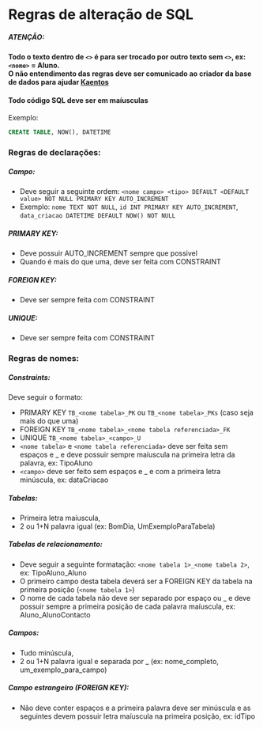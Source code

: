# Regras de alteração de SQL

##### ATENÇÃO:
**Todo o texto dentro de `<>` é para ser trocado por outro texto sem `<>`, ex: `<nome>` = Aluno.<br>
O não entendimento das regras deve ser comunicado ao criador da base de dados para ajudar [Kaentos](https://github.com/Kaentos)**

#### Todo código SQL deve ser em maíusculas
Exemplo:
```sql
CREATE TABLE, NOW(), DATETIME
```

### Regras de declarações:
##### Campo:
* Deve seguir a seguinte ordem: `<nome campo> <tipo> DEFAULT <DEFAULT value> NOT NULL PRIMARY KEY AUTO_INCREMENT`
* Exemplo: `nome TEXT NOT NULL`, `id INT PRIMARY KEY AUTO_INCREMENT`, `data_criacao DATETIME DEFAULT NOW() NOT NULL`

##### PRIMARY KEY:
* Deve possuir AUTO_INCREMENT sempre que possivel
* Quando é mais do que uma, deve ser feita com CONSTRAINT
    
##### FOREIGN KEY:
* Deve ser sempre feita com CONSTRAINT

##### UNIQUE:
* Deve ser sempre feita com CONSTRAINT


### Regras de nomes:

##### Constraints:
Deve seguir o formato:
* PRIMARY KEY `TB_<nome tabela>_PK` ou `TB_<nome tabela>_PKs` (caso seja mais do que uma)
* FOREIGN KEY `TB_<nome tabela>_<nome tabela referenciada>_FK`
* UNIQUE `TB_<nome tabela>_<campo>_U`
* `<nome tabela>` e `<nome tabela referenciada>` deve ser feita sem espaços e _ e deve possuir sempre maíuscula na primeira letra da palavra, ex: TipoAluno
* `<campo>` deve ser feito sem espaços e _ e com a primeira letra minúscula, ex: dataCriacao
        
##### Tabelas:
* Primeira letra maíuscula,
* 2 ou 1+N palavra igual (ex: BomDia, UmExemploParaTabela)

##### Tabelas de relacionamento:
* Deve seguir a seguinte formatação: `<nome tabela 1>_<nome tabela 2>`, ex: TipoAluno_Aluno
* O primeiro campo desta tabela deverá ser a FOREIGN KEY da tabela na primeira posição (`<nome tabela 1>`)
* O nome de cada tabela não deve ser separado por espaço ou _ e deve possuir sempre a primeira posição de cada palavra maíuscula, ex: Aluno_AlunoContacto

##### Campos:
* Tudo minúscula,
* 2 ou 1+N palavra igual e separada por _ (ex: nome_completo, um_exemplo_para_campo)

##### Campo estrangeiro (FOREIGN KEY):
* Não deve conter espaços e a primeira palavra deve ser minúscula e as seguintes devem possuir letra maíuscula na primeira posição, ex: idTipo